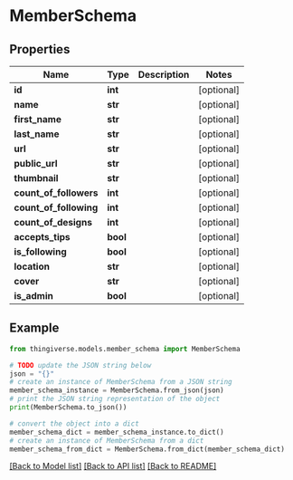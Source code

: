 # MemberSchema


## Properties

Name | Type | Description | Notes
------------ | ------------- | ------------- | -------------
**id** | **int** |  | [optional] 
**name** | **str** |  | [optional] 
**first_name** | **str** |  | [optional] 
**last_name** | **str** |  | [optional] 
**url** | **str** |  | [optional] 
**public_url** | **str** |  | [optional] 
**thumbnail** | **str** |  | [optional] 
**count_of_followers** | **int** |  | [optional] 
**count_of_following** | **int** |  | [optional] 
**count_of_designs** | **int** |  | [optional] 
**accepts_tips** | **bool** |  | [optional] 
**is_following** | **bool** |  | [optional] 
**location** | **str** |  | [optional] 
**cover** | **str** |  | [optional] 
**is_admin** | **bool** |  | [optional] 

## Example

```python
from thingiverse.models.member_schema import MemberSchema

# TODO update the JSON string below
json = "{}"
# create an instance of MemberSchema from a JSON string
member_schema_instance = MemberSchema.from_json(json)
# print the JSON string representation of the object
print(MemberSchema.to_json())

# convert the object into a dict
member_schema_dict = member_schema_instance.to_dict()
# create an instance of MemberSchema from a dict
member_schema_from_dict = MemberSchema.from_dict(member_schema_dict)
```
[[Back to Model list]](../README.md#documentation-for-models) [[Back to API list]](../README.md#documentation-for-api-endpoints) [[Back to README]](../README.md)


